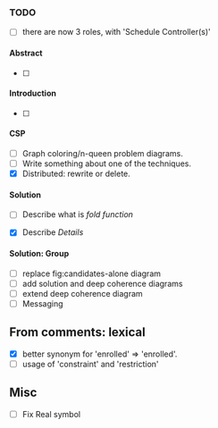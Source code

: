 ### TODO

- [ ] there are now 3 roles, with 'Schedule Controller(s)'

#### Abstract

- [ ]

#### Introduction

- [ ]


#### CSP

- [ ] Graph coloring/n-queen problem diagrams.
- [ ] Write something about one of the techniques.
- [x] Distributed: rewrite or delete.

#### Solution

- [ ] Describe what is _fold function_
- [x] Describe _Details_


#### Solution: Group

- [ ] replace fig:candidates-alone diagram
- [ ] add solution and deep coherence diagrams
- [ ] extend deep coherence diagram
- [ ] Messaging

## From comments: lexical
- [x] better synonym for 'enrolled' => 'enrolled'.
- [ ] usage of 'constraint' and 'restriction'

## Misc

- [ ] Fix Real symbol
